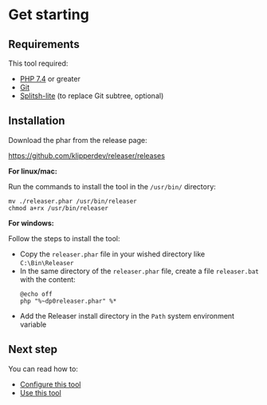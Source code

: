 Get starting
============

## Requirements

This tool required:

- [PHP 7.4](https://www.php.net) or greater
- [Git](https://git-scm.com)
- [Splitsh-lite](https://github.com/splitsh/lite) (to replace Git subtree, optional)

## Installation

Download the phar from the release page:

https://github.com/klipperdev/releaser/releases

**For linux/mac:**

Run the commands to install the tool in the `/usr/bin/` directory:

```
mv ./releaser.phar /usr/bin/releaser
chmod a+rx /usr/bin/releaser
```

**For windows:**

Follow the steps to install the tool:

- Copy the `releaser.phar` file in your wished directory like `C:\Bin\Releaser`
- In the same directory of the `releaser.phar` file, create a file `releaser.bat` with the content:
  ```
  @echo off
  php "%~dp0releaser.phar" %*
  ```
- Add the Releaser install directory in the `Path` system environment variable

## Next step

You can read how to:

- [Configure this tool](config.md)
- [Use this tool](usage.md)

